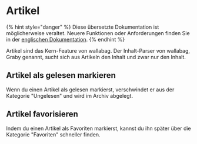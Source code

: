 # Artikel

{% hint style="danger" %}
Diese übersetzte Dokumentation ist möglicherweise veraltet. Neuere Funktionen oder Anforderungen finden Sie in der [englischen Dokumentation](https://doc.wallabag.org/en/).
{% endhint %}

Artikel sind das Kern-Feature von wallabag. Der Inhalt-Parser von wallabag, Graby genannt, sucht sich aus Artikeln den Inhalt und zwar nur den Inhalt.

## Artikel als gelesen markieren

Wenn du einen Artikel als gelesen markierst, verschwindet er aus der Kategorie "Ungelesen" und wird im Archiv abgelegt.

## Artikel favorisieren

Indem du einen Artikel als Favoriten markierst, kannst du ihn später über die Kategorie "Favoriten" schneller finden.
